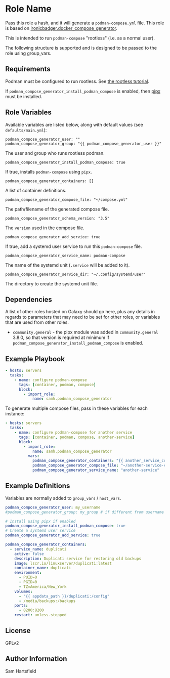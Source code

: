 Role Name
=========

Pass this role a hash, and it will generate a `podman-compose.yml` file.
This role is based on 
[ironicbadger.docker_compose_generator](https://galaxy.ansible.com/ironicbadger/docker_compose_generator).

This is intended to run `podman-compose` "rootless" (i.e. as a normal user).

The following structure is supported and is designed to be passed to the role using group_vars.

Requirements
------------

Podman must be configured to run rootless. See
[the rootless tutorial](https://github.com/containers/podman/blob/main/docs/tutorials/rootless_tutorial.md).

If `podman_compose_generator_install_podman_compose` is enabled, then
[pipx](https://pypa.github.io/pipx/) must be installed.

Role Variables
--------------

Available variables are listed below, along with default values (see `defaults/main.yml`):

    podman_compose_generator_user: ""
    podman_compose_generator_group: "{{ podman_compose_generator_user }}"

The user and group who runs rootless podman.

    podman_compose_generator_install_podman_compose: true

If true, installs `podman-compose` using `pipx`.

    podman_compose_generator_containers: []

A list of container definitions.

    podman_compose_generator_compose_file: "~/compose.yml"

The path/filename of the generated compose file.

    podman_compose_generator_schema_version: "3.5"

The `version` used in the compose file.

    podman_compose_generator_add_service: true

If true, add a systemd user service to run this `podman-compose` file.

    podman_compose_generator_service_name: podman-compose

The name of the systemd unit (`.service` will be added to it).

    podman_compose_generator_service_dir: "~/.config/systemd/user"

The directory to create the systemd unit file.

Dependencies
------------

A list of other roles hosted on Galaxy should go here, plus any details in regards to parameters that may need to be set for other roles, or variables that are used from other roles.

- `community.general` - the pipx module was added in `community.general` 3.8.0,
  so that version is required at minimum if `podman_compose_generator_install_podman_compose`
  is enabled.

Example Playbook
----------------

```yaml
- hosts: servers
  tasks:
    - name: configure podman-compose
      tags: [container, podman, compose]
      block:
        - import_role:
            name: samh.podman_compose_generator
```

To generate multiple compose files, pass in these variables for each instance:

```yaml
- hosts: servers
  tasks:
    - name: configure podman-compose for another service
      tags: [container, podman, compose, another-service]
      block:
        - import_role:
            name: samh.podman_compose_generator
          vars:
            podman_compose_generator_containers: "{{ another_service_containers }}"
            podman_compose_generator_compose_file: "~/another-service-compose.yml"
            podman_compose_generator_service_name: "another-service"
```

Example Definitions
-------------------

Variables are normally added to `group_vars` / `host_vars`.

```yaml
podman_compose_generator_user: my_username
#podman_compose_generator_group: my_group # if different from username

# Install using pipx if enabled
podman_compose_generator_install_podman_compose: true
# Create a systemd user service
podman_compose_generator_add_service: true

podman_compose_generator_containers:
  - service_name: duplicati
    active: false
    description: Duplicati service for restoring old backups
    image: lscr.io/linuxserver/duplicati:latest
    container_name: duplicati
    environment:
      - PUID=0
      - PGID=0
      - TZ=America/New_York
    volumes:
      - "{{ appdata_path }}/duplicati:/config"
      - /media/backups:/backups
    ports:
      - 8200:8200
    restart: unless-stopped
```

License
-------

GPLv2

Author Information
------------------

Sam Hartsfield
